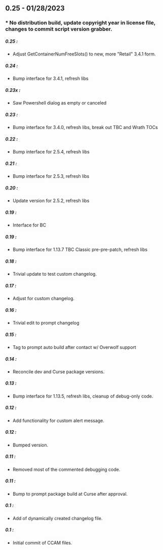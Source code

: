 ## 0.25 - 01/28/2023
###  *  No distribution build, update copyright year in license file, changes to commit script version grabber.


##### 0.25 :
  *  Adjust GetContainerNumFreeSlots() to new, more "Retail" 3.4.1 form.

##### 0.24 :
  *  Bump interface for 3.4.1, refresh libs

##### 0.23x :
  *  Saw Powershell dialog as empty or canceled

##### 0.23 :
  *  Bump interface for 3.4.0, refresh libs, break out TBC and Wrath TOCs

##### 0.22 :
  *  Bump interface for 2.5.4, refresh libs

##### 0.21 :
  *  Bump interface for 2.5.3, refresh libs

##### 0.20 :
  *  Update version for 2.5.2, refresh libs

##### 0.19 :
  *  Interface for BC

##### 0.19 :
  *  Bump interface for 1.13.7 TBC Classic pre-pre-patch, refresh libs

##### 0.18 :
  *  Trivial update to test custom changelog.

##### 0.17 :
  *  Adjust for custom changelog.

##### 0.16 :
  *  Trivial edit to prompt changelog

##### 0.15 :
  *  Tag to prompt auto build after contact w/ Overwolf support

##### 0.14 :
  *  Reconcile dev and Curse package versions.

##### 0.13 :
  *  Bump interface for 1.13.5, refresh libs, cleanup of debug-only code.

##### 0.12 :
  *  Add functionality for custom alert message.

##### 0.12 :
  *  Bumped version.

##### 0.11 :
  *  Removed most of the commented debugging code.

##### 0.11 :
  *  Bump to prompt package build at Curse after approval.

##### 0.1 :
  *  Add of dynamically created changelog file.

##### 0.1 :
  *  Initial commit of CCAM files.


















































